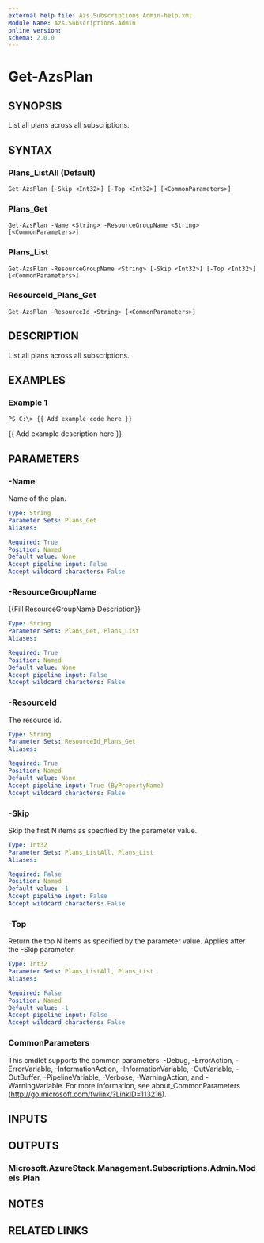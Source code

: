 ```yaml
---
external help file: Azs.Subscriptions.Admin-help.xml
Module Name: Azs.Subscriptions.Admin
online version: 
schema: 2.0.0
---
```


# Get-AzsPlan

## SYNOPSIS
List all plans across all subscriptions.

## SYNTAX

### Plans_ListAll (Default)
```
Get-AzsPlan [-Skip <Int32>] [-Top <Int32>] [<CommonParameters>]
```

### Plans_Get
```
Get-AzsPlan -Name <String> -ResourceGroupName <String> [<CommonParameters>]
```

### Plans_List
```
Get-AzsPlan -ResourceGroupName <String> [-Skip <Int32>] [-Top <Int32>] [<CommonParameters>]
```

### ResourceId_Plans_Get
```
Get-AzsPlan -ResourceId <String> [<CommonParameters>]
```

## DESCRIPTION
List all plans across all subscriptions.

## EXAMPLES

### Example 1
```
PS C:\> {{ Add example code here }}
```

{{ Add example description here }}

## PARAMETERS

### -Name
Name of the plan.

```yaml
Type: String
Parameter Sets: Plans_Get
Aliases: 

Required: True
Position: Named
Default value: None
Accept pipeline input: False
Accept wildcard characters: False
```

### -ResourceGroupName
{{Fill ResourceGroupName Description}}

```yaml
Type: String
Parameter Sets: Plans_Get, Plans_List
Aliases: 

Required: True
Position: Named
Default value: None
Accept pipeline input: False
Accept wildcard characters: False
```

### -ResourceId
The resource id.

```yaml
Type: String
Parameter Sets: ResourceId_Plans_Get
Aliases: 

Required: True
Position: Named
Default value: None
Accept pipeline input: True (ByPropertyName)
Accept wildcard characters: False
```

### -Skip
Skip the first N items as specified by the parameter value.

```yaml
Type: Int32
Parameter Sets: Plans_ListAll, Plans_List
Aliases: 

Required: False
Position: Named
Default value: -1
Accept pipeline input: False
Accept wildcard characters: False
```

### -Top
Return the top N items as specified by the parameter value.
Applies after the -Skip parameter.

```yaml
Type: Int32
Parameter Sets: Plans_ListAll, Plans_List
Aliases: 

Required: False
Position: Named
Default value: -1
Accept pipeline input: False
Accept wildcard characters: False
```

### CommonParameters
This cmdlet supports the common parameters: -Debug, -ErrorAction, -ErrorVariable, -InformationAction, -InformationVariable, -OutVariable, -OutBuffer, -PipelineVariable, -Verbose, -WarningAction, and -WarningVariable. For more information, see about_CommonParameters (http://go.microsoft.com/fwlink/?LinkID=113216).

## INPUTS

## OUTPUTS

### Microsoft.AzureStack.Management.Subscriptions.Admin.Models.Plan

## NOTES

## RELATED LINKS

